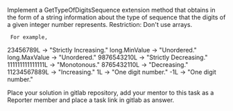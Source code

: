 Implement a GetTypeOfDigitsSequence extension method that obtains in the form of a string information about the type of sequence that the digits of a given integer number represents.  Restriction: Don't use arrays.



     For example, 

23456789L -> "Strictly Increasing."
long.MinValue ->  "Unordered."
long.MaxValue -> "Unordered."
9876543210L -> "Strictly Decreasing."
111111111111111L -> "Monotonous."
8765432110L -> "Decreasing."
11234567889L -> "Increasing."
1L ->  "One digit number."
-1L -> "One digit number."
﻿

Place your solution in gitlab repository, add your mentor to this task as a Reporter member and place a task link in gitlab as answer.

